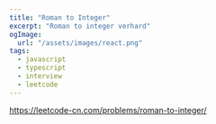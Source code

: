 ```yaml
---
title: "Roman to Integer"
excerpt: "Roman to integer verhard"
ogImage:
  url: "/assets/images/react.png"
tags:
  - javascript
  - typescript
  - interview
  - leetcode
---
```


https://leetcode-cn.com/problems/roman-to-integer/